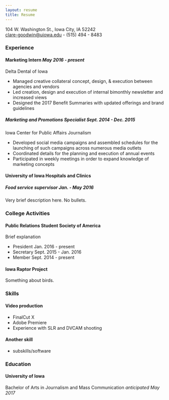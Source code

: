 ```yaml
---
layout: resume
title: Resume
---
```

104 W. Washington St., Iowa City, IA 52242  
[clare-goodwin@uiowa.edu](mailto:clare-goodwin@uiowa.edu) - (515) 494 - 8483

### Experience

#### Marketing Intern *May 2016 - present*
Delta Dental of Iowa 

* Managed creative collateral concept, design, & execution between agencies and vendors
* Led creation, design and execution of internal bimonthly newsletter and increased views
* Designed the 2017 Benefit Summaries with updated offerings and brand guidelines

##### Marketing and Promotions Specialist *Sept. 2014 - Dec. 2015*
Iowa Center for Public Affairs Journalism  

* Developed social media campaigns and assembled schedules for the launching of such campaigns across numerous media outlets
* Coordinated details for the planning and execution of annual events 
* Participated in weekly meetings in order to expand knowledge of marketing concepts


#### University of Iowa Hospitals and Clinics
##### Food service supervisor *Jan. - May 2016*
Very brief description here. No bullets.  


### College Activities
#### Public Relations Student Society of America
Brief explanation

* President Jan. 2016 - present
* Secretary Sept. 2015 - Jan. 2016
* Member  Sept. 2014 - present


#### Iowa Raptor Project
Something about birds.

### Skills
#### Video production
* FinalCut X
* Adobe Premiere
* Experience with SLR and DVCAM shooting

#### Another skill
* subskills/software

### Education
#### University of Iowa
Bachelor of Arts in Journalism and Mass Communication *anticipated May 2017* 
